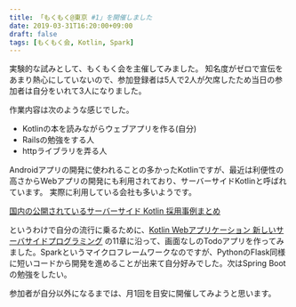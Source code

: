 ```yaml
---
title: 「もくもく@東京 #1」を開催しました
date: 2019-03-31T16:20:00+09:00
draft: false
tags: [もくもく会, Kotlin, Spark]
---
```


実験的な試みとして、もくもく会を主催してみました。
知名度がゼロで宣伝をあまり熱心にしていないので、参加登録者は5人で2人が欠席したため当日の参加者は自分をいれて3人になりました。

作業内容は次のような感じでした。

- Kotlinの本を読みながらウェブアプリを作る(自分)
- Railsの勉強をする人
- httpライブラリを弄る人

Androidアプリの開発に使われることの多かったKotlinですが、最近は利便性の高さからWebアプリの開発にも利用されており、サーバーサイドKotlinと呼ばれています。
実際に利用している会社も多いようです。

[国内の公開されているサーバーサイド Kotlin 採用事例まとめ](http://create-something.hatenadiary.jp/entry/2018/08/27/080000)

というわけで自分の流行に乗るために、[Kotlin Webアプリケーション 新しいサーバサイドプログラミング](https://www.amazon.co.jp/dp/4865940669/) の11章に沿って、画面なしのTodoアプリを作ってみました。Sparkというマイクロフレームワークなのですが、PythonのFlask同様に短いコードから開発を進めることが出来て自分好みでした。次はSpring Bootの勉強をしたい。

参加者が自分以外になるまでは、月1回を目安に開催してみようと思います。
